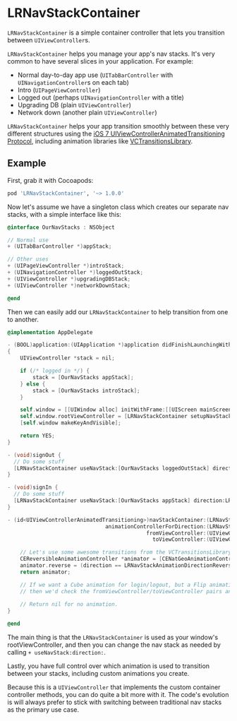 LRNavStackContainer
===================

`LRNavStackContainer` is a simple container controller that lets you transition between `UIViewController`s.

`LRNavStackContainer` helps you manage your app's nav stacks. It's very common to have several slices in your application. For example:

  - Normal day-to-day app use (`UITabBarController` with `UINavigationController`s on each tab)
  - Intro (`UIPageViewController`)
  - Logged out (perhaps `UINavigationController` with a title)
  - Upgrading DB (plain `UIViewController`)
  - Network down (another plain `UIViewController`)

`LRNavStackContainer` helps your app transition smoothly between these very different structures using the [iOS 7 UIViewControllerAnimatedTransitioning Protocol](https://developer.apple.com/library/ios/documentation/UIKit/Reference/UIViewControllerAnimatedTransitioning_Protocol/Reference/Reference.html#//apple_ref/doc/uid/TP40013387), including animation libraries like [VCTransitionsLibrary](https://github.com/ColinEberhardt/VCTransitionsLibrary/).

## Example

First, grab it with Cocoapods:

```sh
pod 'LRNavStackContainer', '~> 1.0.0'
```

Now let's assume we have a singleton class which creates our separate nav stacks, with a simple interface like this:

``` objective-c
@interface OurNavStacks : NSObject

// Normal use
+ (UITabBarController *)appStack;

// Other uses
+ (UIPageViewController *)introStack;
+ (UINavigationController *)loggedOutStack;
+ (UIViewController *)upgradingDBStack;
+ (UIViewController *)networkDownStack;

@end
```

Then we can easily add our `LRNavStackContainer` to help transition from one to another.

``` objective-c
@implementation AppDelegate

- (BOOL)application:(UIApplication *)application didFinishLaunchingWithOptions:(NSDictionary *)launchOptions
{
    UIViewController *stack = nil;

    if (/* logged in */) {
        stack = [OurNavStacks appStack];
    } else {
        stack = [OurNavStacks introStack];
    }

    self.window = [[UIWindow alloc] initWithFrame:[[UIScreen mainScreen] bounds]];
    self.window.rootViewController = [LRNavStackContainer setupNavStack:stack andDelegate:self];
    [self.window makeKeyAndVisible];

    return YES;
}

- (void)signOut {
  // Do some stuff
  [LRNavStackContainer useNavStack:[OurNavStacks loggedOutStack] direction:LRNavStackAnimationDirectionReverse];
}

- (void)signIn {
  // Do some stuff
  [LRNavStackContainer useNavStack:[OurNavStacks appStack] direction:LRNavStackAnimationDirectionForward];
}

- (id<UIViewControllerAnimatedTransitioning>)navStackContainer:(LRNavStackContainer *)navStackContainer
                               animationControllerForDirection:(LRNavStackAnimationDirection)direction
                                            fromViewController:(UIViewController *)fromViewController
                                              toViewController:(UIViewController *)toViewController {

    // Let's use some awesome transitions from the VCTransitionsLibrary
    CEReversibleAnimationController *animator = [CENatGeoAnimationController new];
    animator.reverse = (direction == LRNavStackAnimationDirectionReverse);
    return animator;

    // If we want a Cube animation for login/logout, but a Flip animation for UpgradeDB => app
    // then we'd check the fromViewController/toViewController pairs and return the right animation.
    
    // Return nil for no animation.
}

@end
```

The main thing is that the `LRNavStackContainer` is used as your window's rootViewController, and then you can change the nav stack as needed by calling `+ useNavStack:direction:`.

Lastly, you have full control over which animation is used to transition between your stacks, including custom animations you create.

Because this is a `UIViewController` that implements the custom container controller methods, you can do quite a bit more with it. The code's evolution is will always prefer to stick with switching between traditional nav stacks as the primary use case.

